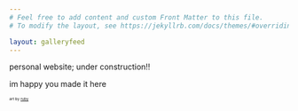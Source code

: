 ```yaml
---
# Feel free to add content and custom Front Matter to this file.
# To modify the layout, see https://jekyllrb.com/docs/themes/#overriding-theme-defaults

layout: galleryfeed
---
```

personal website; under construction!!

im happy you made it here

<sub><sup><sub><sup>art by [ruby](https://twitter.com/lieuhan)</sup></sub></sup></sub>